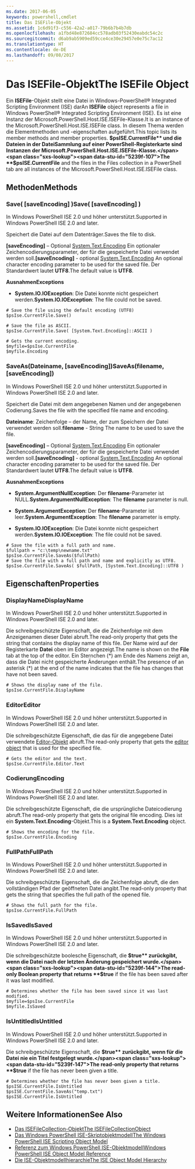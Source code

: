 ```yaml
---
ms.date: 2017-06-05
keywords: powershell,cmdlet
title: Das ISEFile-Objekt
ms.assetid: 1c6d91f3-c556-42a2-a017-79b6b7b4b7db
ms.openlocfilehash: a1fbd48e872684cc578adb03f52430eabdc54c2c
ms.sourcegitcommit: d6ab9ab5909ed59cce4ce30e29457e0e75c7ac12
ms.translationtype: HT
ms.contentlocale: de-DE
ms.lasthandoff: 09/08/2017
---
```

# <a name="the-isefile-object"></a><span data-ttu-id="5239f-103">Das ISEFile-Objekt</span><span class="sxs-lookup"><span data-stu-id="5239f-103">The ISEFile Object</span></span>
  <span data-ttu-id="5239f-104">Ein **ISEFile**-Objekt stellt eine Datei in Windows-PowerShell® Integrated Scripting Environment (ISE) dar</span><span class="sxs-lookup"><span data-stu-id="5239f-104">An **ISEFile** object represents a file in Windows PowerShell® Integrated Scripting Environment (ISE).</span></span> <span data-ttu-id="5239f-105">Es ist eine Instanz der Microsoft.PowerShell.Host.ISE.ISEFile-Klasse.</span><span class="sxs-lookup"><span data-stu-id="5239f-105">It is an instance of the Microsoft.PowerShell.Host.ISE.ISEFile class.</span></span> <span data-ttu-id="5239f-106">In diesem Thema werden die Elementmethoden und -eigenschaften aufgeführt.</span><span class="sxs-lookup"><span data-stu-id="5239f-106">This topic lists its member methods and member properties.</span></span> <span data-ttu-id="5239f-107">**$psISE.CurrentFile** und die Dateien in der DateiSammlung auf einer PowerShell-Registerkarte sind Instanzen der Microsoft.PowerShell.Host.ISE.ISEFile-Klasse.</span><span class="sxs-lookup"><span data-stu-id="5239f-107">The **$psISE.CurrentFile** and the files in the Files collection in a PowerShell tab are all instances of the Microsoft.PowerShell.Host.ISE.ISEFile class.</span></span>

## <a name="methods"></a><span data-ttu-id="5239f-108">Methoden</span><span class="sxs-lookup"><span data-stu-id="5239f-108">Methods</span></span>

### <a name="save-saveencoding-"></a><span data-ttu-id="5239f-109">Save\( \[saveEncoding\] \)</span><span class="sxs-lookup"><span data-stu-id="5239f-109">Save\( \[saveEncoding\] \)</span></span>
  <span data-ttu-id="5239f-110">In Windows PowerShell ISE 2.0 und höher unterstützt.</span><span class="sxs-lookup"><span data-stu-id="5239f-110">Supported in Windows PowerShell ISE 2.0 and later.</span></span> 

 <span data-ttu-id="5239f-111">Speichert die Datei auf dem Datenträger.</span><span class="sxs-lookup"><span data-stu-id="5239f-111">Saves the file to disk.</span></span>

 <span data-ttu-id="5239f-112">**\[saveEncoding\]** – Optional [System.Text.Encoding](http://msdn.microsoft.com/library/system.text.encoding.aspx) Ein optionaler Zeichencodierungsparameter, der für die gespeicherte Datei verwendet werden soll.</span><span class="sxs-lookup"><span data-stu-id="5239f-112">**\[saveEncoding\]** - optional [System.Text.Encoding](http://msdn.microsoft.com/library/system.text.encoding.aspx) An optional character encoding parameter to be used for the saved file.</span></span> <span data-ttu-id="5239f-113">Der Standardwert lautet **UTF8**.</span><span class="sxs-lookup"><span data-stu-id="5239f-113">The default value is **UTF8**.</span></span>

 <span data-ttu-id="5239f-114">**Ausnahmen**</span><span class="sxs-lookup"><span data-stu-id="5239f-114">**Exceptions**</span></span>
 -   <span data-ttu-id="5239f-115">**System.IO.IOException**: Die Datei konnte nicht gespeichert werden.</span><span class="sxs-lookup"><span data-stu-id="5239f-115">**System.IO.IOException**: The file could not be saved.</span></span>

```
# Save the file using the default encoding (UTF8)
$psIse.CurrentFile.Save()

# Save the file as ASCII.
$psIse.CurrentFile.Save( [System.Text.Encoding]::ASCII )

# Gets the current encoding.
$myfile=$psIse.CurrentFile
$myfile.Encoding

```

### <a name="saveasfilename-saveencoding"></a><span data-ttu-id="5239f-116">SaveAs\(Dateiname, \[saveEncoding\]\)</span><span class="sxs-lookup"><span data-stu-id="5239f-116">SaveAs\(filename, \[saveEncoding\]\)</span></span>
  <span data-ttu-id="5239f-117">In Windows PowerShell ISE 2.0 und höher unterstützt.</span><span class="sxs-lookup"><span data-stu-id="5239f-117">Supported in Windows PowerShell ISE 2.0 and later.</span></span> 

 <span data-ttu-id="5239f-118">Speichert die Datei mit dem angegebenen Namen und der angegebenen Codierung.</span><span class="sxs-lookup"><span data-stu-id="5239f-118">Saves the file with the specified file name and encoding.</span></span>

 <span data-ttu-id="5239f-119">**Dateiname**: Zeichenfolge – der Name, der zum Speichern der Datei verwendet werden soll.</span><span class="sxs-lookup"><span data-stu-id="5239f-119">**filename** - String The name to be used to save the file.</span></span>

 <span data-ttu-id="5239f-120">**\[saveEncoding\]** – Optional [System.Text.Encoding](http://msdn.microsoft.com/library/system.text.encoding.aspx) Ein optionaler Zeichencodierungsparameter, der für die gespeicherte Datei verwendet werden soll.</span><span class="sxs-lookup"><span data-stu-id="5239f-120">**\[saveEncoding\]** - optional [System.Text.Encoding](http://msdn.microsoft.com/library/system.text.encoding.aspx) An optional character encoding parameter to be used for the saved file.</span></span> <span data-ttu-id="5239f-121">Der Standardwert lautet **UTF8**.</span><span class="sxs-lookup"><span data-stu-id="5239f-121">The default value is **UTF8**.</span></span>

 <span data-ttu-id="5239f-122">**Ausnahmen**</span><span class="sxs-lookup"><span data-stu-id="5239f-122">**Exceptions**</span></span>
 -   <span data-ttu-id="5239f-123">**System.ArgumentNullException**: Der **filename**-Parameter ist NULL.</span><span class="sxs-lookup"><span data-stu-id="5239f-123">**System.ArgumentNullException**: The **filename** parameter is null.</span></span>

- <span data-ttu-id="5239f-124">**System.ArgumentException**: Der **filename**-Parameter ist leer.</span><span class="sxs-lookup"><span data-stu-id="5239f-124">**System.ArgumentException**: The **filename** parameter is empty.</span></span>

- <span data-ttu-id="5239f-125">**System.IO.IOException**: Die Datei konnte nicht gespeichert werden.</span><span class="sxs-lookup"><span data-stu-id="5239f-125">**System.IO.IOException**: The file could not be saved.</span></span>

```
# Save the file with a full path and name. 
$fullpath = "c:\temp\newname.txt"
$psIse.CurrentFile.SaveAs($fullPath) 
# Save the file with a full path and name and explicitly as UTF8. 
$psIse.CurrentFile.SaveAs( $fullPath, [System.Text.Encoding]::UTF8 )

```

## <a name="properties"></a><span data-ttu-id="5239f-126">Eigenschaften</span><span class="sxs-lookup"><span data-stu-id="5239f-126">Properties</span></span>

### <a name="displayname"></a><span data-ttu-id="5239f-127">DisplayName</span><span class="sxs-lookup"><span data-stu-id="5239f-127">DisplayName</span></span>
  <span data-ttu-id="5239f-128">In Windows PowerShell ISE 2.0 und höher unterstützt.</span><span class="sxs-lookup"><span data-stu-id="5239f-128">Supported in Windows PowerShell ISE 2.0 and later.</span></span>

 <span data-ttu-id="5239f-129">Die schreibgeschützte Eigenschaft, die die Zeichenfolge mit dem Anzeigenamen dieser Datei abruft.</span><span class="sxs-lookup"><span data-stu-id="5239f-129">The read-only property that gets the string that contains the display name of this file.</span></span> <span data-ttu-id="5239f-130">Der Name wird auf der Registerkarte **Datei** oben im Editor angezeigt.</span><span class="sxs-lookup"><span data-stu-id="5239f-130">The name is shown on the **File** tab at the top of the editor.</span></span> <span data-ttu-id="5239f-131">Ein Sternchen \(\*\) am Ende des Namens zeigt an, dass die Datei nicht gespeicherte Änderungen enthält.</span><span class="sxs-lookup"><span data-stu-id="5239f-131">The presence of an asterisk \(\*\) at the end of the name indicates that the file has changes that have not been saved.</span></span>

```
# Shows the display name of the file.
$psIse.CurrentFile.DisplayName

```

### <a name="editor"></a><span data-ttu-id="5239f-132">Editor</span><span class="sxs-lookup"><span data-stu-id="5239f-132">Editor</span></span>
  <span data-ttu-id="5239f-133">In Windows PowerShell ISE 2.0 und höher unterstützt.</span><span class="sxs-lookup"><span data-stu-id="5239f-133">Supported in Windows PowerShell ISE 2.0 and later.</span></span> 

 <span data-ttu-id="5239f-134">Die schreibgeschützte Eigenschaft, die das für die angegebene Datei verwendete [Editor-Objekt](The-ISEEditor-Object.md) abruft.</span><span class="sxs-lookup"><span data-stu-id="5239f-134">The read-only property that gets the [editor object](The-ISEEditor-Object.md) that is used for the specified file.</span></span>

```
# Gets the editor and the text.
$psIse.CurrentFile.Editor.Text

```

### <a name="encoding"></a><span data-ttu-id="5239f-135">Codierung</span><span class="sxs-lookup"><span data-stu-id="5239f-135">Encoding</span></span>
  <span data-ttu-id="5239f-136">In Windows PowerShell ISE 2.0 und höher unterstützt.</span><span class="sxs-lookup"><span data-stu-id="5239f-136">Supported in Windows PowerShell ISE 2.0 and later.</span></span> 

 <span data-ttu-id="5239f-137">Die schreibgeschützte Eigenschaft, die die ursprüngliche Dateicodierung abruft.</span><span class="sxs-lookup"><span data-stu-id="5239f-137">The read-only property that gets the original file encoding.</span></span> <span data-ttu-id="5239f-138">Dies ist ein **System.Text.Encoding**-Objekt.</span><span class="sxs-lookup"><span data-stu-id="5239f-138">This is a **System.Text.Encoding** object.</span></span>

```
# Shows the encoding for the file. 
$psIse.CurrentFile.Encoding

```

### <a name="fullpath"></a><span data-ttu-id="5239f-139">FullPath</span><span class="sxs-lookup"><span data-stu-id="5239f-139">FullPath</span></span>
  <span data-ttu-id="5239f-140">In Windows PowerShell ISE 2.0 und höher unterstützt.</span><span class="sxs-lookup"><span data-stu-id="5239f-140">Supported in Windows PowerShell ISE 2.0 and later.</span></span> 

 <span data-ttu-id="5239f-141">Die schreibgeschützte Eigenschaft, die die Zeichenfolge abruft, die den vollständigen Pfad der geöffneten Datei angibt.</span><span class="sxs-lookup"><span data-stu-id="5239f-141">The read-only property that gets the string that specifies the full path of the opened file.</span></span>

```
# Shows the full path for the file. 
$psIse.CurrentFile.FullPath

```

### <a name="issaved"></a><span data-ttu-id="5239f-142">IsSaved</span><span class="sxs-lookup"><span data-stu-id="5239f-142">IsSaved</span></span>
  <span data-ttu-id="5239f-143">In Windows PowerShell ISE 2.0 und höher unterstützt.</span><span class="sxs-lookup"><span data-stu-id="5239f-143">Supported in Windows PowerShell ISE 2.0 and later.</span></span> 

 <span data-ttu-id="5239f-144">Die schreibgeschützte boolesche Eigenschaft, die **$true** zurückgibt, wenn die Datei nach der letzten Änderung gespeichert wurde.</span><span class="sxs-lookup"><span data-stu-id="5239f-144">The read-only Boolean property that returns **$true** if the file has been saved after it was last modified.</span></span>

```
# Determines whether the file has been saved since it was last modified.
$myfile=$psIse.CurrentFile
$myfile.IsSaved

```

### <a name="isuntitled"></a><span data-ttu-id="5239f-145">IsUntitled</span><span class="sxs-lookup"><span data-stu-id="5239f-145">IsUntitled</span></span>
  <span data-ttu-id="5239f-146">In Windows PowerShell ISE 2.0 und höher unterstützt.</span><span class="sxs-lookup"><span data-stu-id="5239f-146">Supported in Windows PowerShell ISE 2.0 and later.</span></span> 

 <span data-ttu-id="5239f-147">Die schreibgeschützte Eigenschaft, die **$true** zurückgibt, wenn für die Datei nie ein Titel festgelegt wurde.</span><span class="sxs-lookup"><span data-stu-id="5239f-147">The read-only property that returns **$true** if the file has never been given a title.</span></span>

```
# Determines whether the file has never been given a title.
$psISE.CurrentFile.IsUntitled
$psISE.CurrentFile.SaveAs("temp.txt")
$psISE.CurrentFile.IsUntitled

```

## <a name="see-also"></a><span data-ttu-id="5239f-148">Weitere Informationen</span><span class="sxs-lookup"><span data-stu-id="5239f-148">See Also</span></span>
- [<span data-ttu-id="5239f-149">Das ISEFileCollection-Objekt</span><span class="sxs-lookup"><span data-stu-id="5239f-149">The ISEFileCollectionObject</span></span>](The-ISEFileCollection-Object.md) 
- [<span data-ttu-id="5239f-150">Das Windows PowerShell ISE-Skriptobjektmodell</span><span class="sxs-lookup"><span data-stu-id="5239f-150">The Windows PowerShell ISE Scripting Object Model</span></span>](The-Windows-PowerShell-ISE-Scripting-Object-Model.md) 
- [<span data-ttu-id="5239f-151">Referenz zum Windows PowerShell ISE-Objektmodell</span><span class="sxs-lookup"><span data-stu-id="5239f-151">Windows PowerShell ISE Object Model Reference</span></span>](Windows-PowerShell-ISE-Object-Model-Reference.md)
- [<span data-ttu-id="5239f-152">Die ISE-Objektmodellhierarchie</span><span class="sxs-lookup"><span data-stu-id="5239f-152">The ISE Object Model Hierarchy</span></span>](The-ISE-Object-Model-Hierarchy.md)
